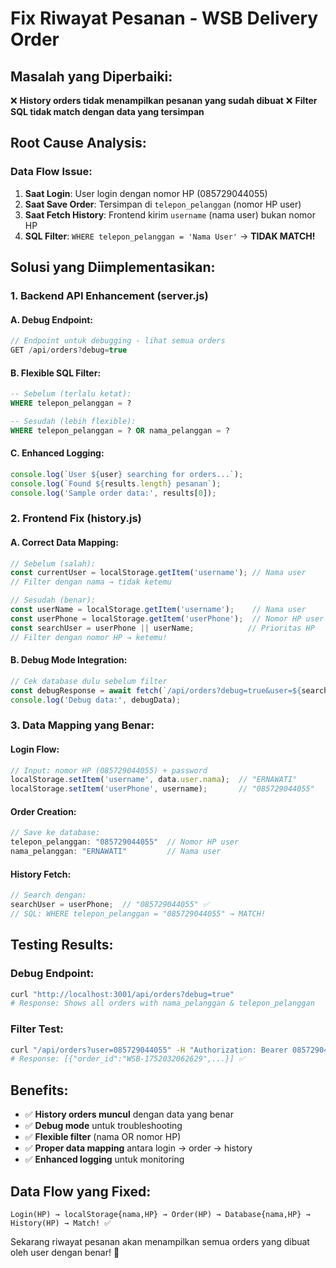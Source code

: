 # Fix Riwayat Pesanan - WSB Delivery Order

## Masalah yang Diperbaiki:
❌ **History orders tidak menampilkan pesanan yang sudah dibuat**
❌ **Filter SQL tidak match dengan data yang tersimpan**

## Root Cause Analysis:

### **Data Flow Issue:**
1. **Saat Login**: User login dengan nomor HP (085729044055)
2. **Saat Save Order**: Tersimpan di `telepon_pelanggan` (nomor HP user)
3. **Saat Fetch History**: Frontend kirim `username` (nama user) bukan nomor HP
4. **SQL Filter**: `WHERE telepon_pelanggan = 'Nama User'` → **TIDAK MATCH!**

## Solusi yang Diimplementasikan:

### **1. Backend API Enhancement (server.js)**

#### **A. Debug Endpoint:**
```javascript
// Endpoint untuk debugging - lihat semua orders
GET /api/orders?debug=true
```

#### **B. Flexible SQL Filter:**
```sql
-- Sebelum (terlalu ketat):
WHERE telepon_pelanggan = ?

-- Sesudah (lebih flexible):
WHERE telepon_pelanggan = ? OR nama_pelanggan = ?
```

#### **C. Enhanced Logging:**
```javascript
console.log(`User ${user} searching for orders...`);
console.log(`Found ${results.length} pesanan`);
console.log('Sample order data:', results[0]);
```

### **2. Frontend Fix (history.js)**

#### **A. Correct Data Mapping:**
```javascript
// Sebelum (salah):
const currentUser = localStorage.getItem('username'); // Nama user
// Filter dengan nama → tidak ketemu

// Sesudah (benar):
const userName = localStorage.getItem('username');    // Nama user
const userPhone = localStorage.getItem('userPhone');  // Nomor HP user  
const searchUser = userPhone || userName;            // Prioritas HP
// Filter dengan nomor HP → ketemu!
```

#### **B. Debug Mode Integration:**
```javascript
// Cek database dulu sebelum filter
const debugResponse = await fetch(`/api/orders?debug=true&user=${searchUser}`);
console.log('Debug data:', debugData);
```

### **3. Data Mapping yang Benar:**

#### **Login Flow:**
```javascript
// Input: nomor HP (085729044055) + password
localStorage.setItem('username', data.user.nama);  // "ERNAWATI"
localStorage.setItem('userPhone', username);       // "085729044055"
```

#### **Order Creation:**
```javascript
// Save ke database:
telepon_pelanggan: "085729044055"  // Nomor HP user
nama_pelanggan: "ERNAWATI"         // Nama user
```

#### **History Fetch:**
```javascript
// Search dengan:
searchUser = userPhone;  // "085729044055" ✅
// SQL: WHERE telepon_pelanggan = "085729044055" → MATCH!
```

## Testing Results:

### **Debug Endpoint:**
```bash
curl "http://localhost:3001/api/orders?debug=true"
# Response: Shows all orders with nama_pelanggan & telepon_pelanggan
```

### **Filter Test:**
```bash
curl "/api/orders?user=085729044055" -H "Authorization: Bearer 085729044055"
# Response: [{"order_id":"WSB-1752032062629",...}] ✅
```

## Benefits:

- ✅ **History orders muncul** dengan data yang benar
- ✅ **Debug mode** untuk troubleshooting
- ✅ **Flexible filter** (nama OR nomor HP)
- ✅ **Proper data mapping** antara login → order → history
- ✅ **Enhanced logging** untuk monitoring

## Data Flow yang Fixed:

```
Login(HP) → localStorage{nama,HP} → Order(HP) → Database{nama,HP} → History(HP) → Match! ✅
```

Sekarang riwayat pesanan akan menampilkan semua orders yang dibuat oleh user dengan benar! 🎉
